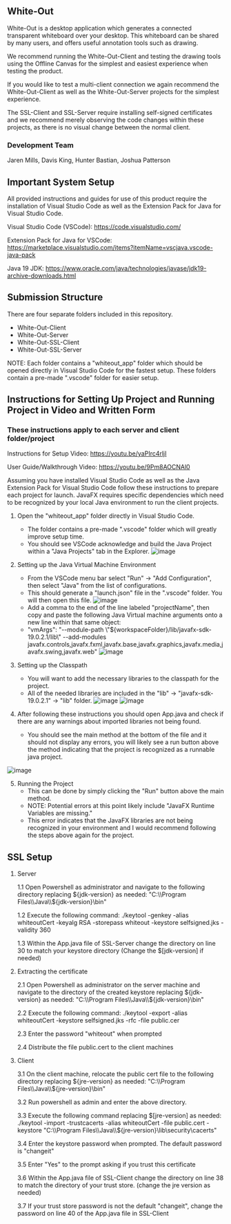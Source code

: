 ## White-Out
White-Out is a desktop application which generates a connected transparent whiteboard over your desktop. This whiteboard can be shared by many users, and offers useful annotation tools such as drawing.

We recommend running the White-Out-Client and testing the drawing tools using the Offline Canvas for the simplest and easiest experience when testing the product.

If you would like to test a multi-client connection we again recommend the White-Out-Client as well as the White-Out-Server projects for the simplest experience.

The SSL-Client and SSL-Server require installing self-signed certificates and we recommend merely observing the code changes within these projects, as there is no visual change between the normal client. 

### Development Team
Jaren Mills, Davis King, Hunter Bastian, Joshua Patterson

## Important System Setup
All provided instructions and guides for use of this product require the installation of Visual Studio Code as well as the Extension Pack for Java for Visual Studio Code.

Visual Studio Code (VSCode): https://code.visualstudio.com/

Extension Pack for Java for VSCode: https://marketplace.visualstudio.com/items?itemName=vscjava.vscode-java-pack

Java 19 JDK: https://www.oracle.com/java/technologies/javase/jdk19-archive-downloads.html

## Submission Structure
There are four separate folders included in this repository.

- White-Out-Client
- White-Out-Server
- White-Out-SSL-Client
- White-Out-SSL-Server

NOTE: Each folder contains a "whiteout_app" folder which should be opened directly in Visual Studio Code for the fastest setup. These folders contain a pre-made ".vscode" folder for easier setup. 

## Instructions for Setting Up Project and Running Project in Video and Written Form
### These instructions apply to each server and client folder/project

Instructions for Setup Video: https://youtu.be/yaPIrc4rljI

User Guide/Walkthrough Video: https://youtu.be/9Pm8AOCNAl0

Assuming you have installed Visual Studio Code as well as the Java Extension Pack for Visual Studio Code follow these instructions to prepare each project for launch.
JavaFX requires specific dependencies which need to be recognized by your local Java environment to run the client projects. 

1. Open the "whiteout_app" folder directly in Visual Studio Code. 
    - The folder contains a pre-made ".vscode" folder which will greatly improve setup time.
    - You should see VSCode acknowledge and build the Java Project within a "Java Projects" tab in the Explorer. 
![image](https://user-images.githubusercontent.com/70347264/235069606-71086f6f-c5fe-40cf-b409-f8dc636d566b.png)

2. Setting up the Java Virtual Machine Environment
    - From the VSCode menu bar select "Run" -> "Add Configuration", then select "Java" from the list of configurations.
    - This should generate a "launch.json" file in the ".vscode" folder. You will then open this file.
![image](https://user-images.githubusercontent.com/70347264/235069542-406314c0-f413-4e97-8e87-b1dc0447dce2.png)
    - Add a comma to the end of the line labeled "projectName", then copy and paste the following Java Virtual machine arguments onto a new line within that same object:
    - "vmArgs": "--module-path \\"${workspaceFolder}/lib/javafx-sdk-19.0.2.1/lib\\" --add-modules javafx.controls,javafx.fxml,javafx.base,javafx.graphics,javafx.media,javafx.swing,javafx.web"
![image](https://user-images.githubusercontent.com/70347264/235070863-96dd1331-e3c4-4930-98fd-7f6cd7b04ca0.png)

3. Setting up the Classpath
    - You will want to add the necessary libraries to the classpath for the project.
    - All of the needed libraries are included in the "lib" -> "javafx-sdk-19.0.2.1" -> "lib" folder. 
![image](https://user-images.githubusercontent.com/70347264/235073637-90dd20df-e5d6-4203-81e0-e7158c4c5ed1.png)
![image](https://user-images.githubusercontent.com/70347264/235077908-e27d9307-a75a-497c-beff-9b64b07c0489.png)

4. After following these instructions you should open App.java and check if there are any warnings about imported libraries not being found.
    - You should see the main method at the bottom of the file and it should not display any errors, you will likely see a run button above the method indicating that the project is recognized as a runnable java project.

![image](https://user-images.githubusercontent.com/70347264/235074904-7ad1ffc5-e7ce-4e5f-b7d3-071a2667a81f.png)

5. Running the Project
    - This can be done by simply clicking the "Run" button above the main method.
    - NOTE: Potential errors at this point likely include "JavaFX Runtime Variables are missing."
    - This error indicates that the JavaFX libraries are not being recognized in your environment and I would recommend following the steps above again for the project.


## SSL Setup

1. Server
	
	1.1 Open Powershell as administrator and navigate to the following directory replacing ${jdk-version} as needed: "C:\\Program Files\\Java\\${jdk-version}\\bin"
	
	1.2 Execute the following command: ./keytool -genkey -alias whiteoutCert -keyalg RSA -storepass whiteout -keystore selfsigned.jks -validity 360
	
	1.3 Within the App.java file of SSL-Server change the directory on line 30 to match your keystore directory (Change the $[jdk-version] if needed)

2. Extracting the certificate
	
	2.1 Open Powershell as administrator on the server machine and navigate to the directory of the created keystore replacing ${jdk-version} as needed: "C:\\Program Files\\Java\\${jdk-version}\\bin"
	
	2.2 Execute the following command: ./keytool -export -alias whiteoutCert -keystore selfsigned.jks -rfc -file public.cer
	
	2.3 Enter the password "whiteout" when prompted
  	
	2.4 Distribute the file public.cert to the client machines

3. Client
	
	3.1 On the client machine, relocate the public cert file to the following directory replacing ${jre-version} as needed: "C:\\Program Files\\Java\\${jre-version}\\bin"
  	
	3.2 Run powershell as admin and enter the above directory.
  	
	3.3 Execute the following command replacing $[jre-version] as needed: ./keytool -import -trustcacerts -alias whiteoutCert -file public.cert -keystore "C:\\Program Files\\Java\\${jre-version}\\lib\\security\\cacerts"
  	
	3.4 Enter the keystore password when prompted. The default password is "changeit"
  	
	3.5 Enter "Yes" to the prompt asking if you trust this certificate
  	
	3.6 Within the App.java file of SSL-Client change the directory on line 38 to match the directory of your trust store. (change the jre version as needed)
  	
	3.7 If your trust store password is not the default "changeit", change the password on line 40 of the App.java file in SSL-Client

